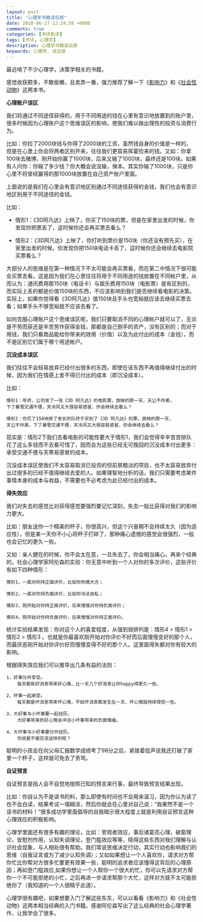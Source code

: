 ```yaml
---
layout: post
title: "心理学书籍读后感"
date: 2010-06-27 12:24:58 +0800
comments: true
categories: [书评影评]
tags: [书评, 心理学]
description: 心理学书籍读后感
keywords: 心理学, 读后感
---
```


最近啃了不少心理学，决策学相关的书籍，

感觉收获颇多，不敢偷懒，且卖弄一番，强力推荐了解一下《[影响力](http://book.douban.com/subject/1786387/)》和《[社会性动物](http://book.douban.com/subject/2328458/)》这两本书。

<!--more-->

**心理账户误区**

我们将通过不同途径获得的，用于不同用途的钱在心里有意识地放置到的账户里，很多时候因为心理账户这个思维误区的影响，使我们难以做出理性的投资与消费行为。

比如：你捡了2000块钱与你得了2000块的工资，虽然钱自身的价值是一样的，但是在心里上你会将两者区别开来，往往我们更容易挥霍捡来的钱。又如：你拿100块去赌博，刚开始你赢了1000块，后来又输了1000块，最终还是100块。如果有人问你：你输了多少钱？你大概会说没输，保本。其实你输了1000块，只是你心里不将曾经赢得的那1000块放置在自己资产账户里面。

上面说的是我们在心里会有意识地区别通过不同途径获得的金钱，我们也会有意识地区别用于不同途径的金钱。

比如：

* 情形1：《3D阿凡达》上映了，你买了150块的票，但是在家里出发的时候，你发现你把票丢了，这时候你还会再买票去看么？

* 情形2：《3D阿凡达》上映了，你打听到票价是150块（你还没有预先买），在家里出发的时候，你发现你把150块电话卡丢了，这时候你还会继续去电影院买票看么？

大部分人的思维是在第一种情况下不太可能会再买票看，而在第二中情况下很可能会买票去看。这是因为我们在心里往往将用于不同用途的钱放置在不同帐户里，从而认为：通讯费用那150块（电话卡）与娱乐费用150块（电影票）是有区别的，而实际上丢的都是价值150块的东西，不应该影响到我们是否继续看电影的决策。实际上，如果你觉得看《3D阿凡达》值150块且手头也宽裕就应该去继续买票去看；如果手头不够宽裕就不应该去看了。

如何克服心理账户这个思维误区呢，我们只要取消不同的心理帐户就可以了，无论是不劳而获还是辛苦劳作获得金钱，那都是自己倒手的资产，没有区别的；而对于用钱，我们只看商品能给你带来的效用（价值）以及为此付出的成本（金钱），而不是区别它们属于哪个用途帐户。

**沉没成本误区**

我们往往不会轻易放弃已经付出很多的东西，即使在该东西不再值得继续付出的时候，因为我们在情感上舍不得已付出的成本（即沉没成本）。

比如：

	情形1：年终，公司发了一张《3D 阿凡达》的电影票，放映的那一天，天公不作美，
	下了暴雪交通不便，天冷风又大很容易感冒，你会继续去看么？

	情形2：你花了150块排了老长的队终于买到了《3D 阿凡达》的票，放映的那一天，
	天公不作美，下了暴雪交通不便，天冷风又大很容易感冒，你会继续去看么？

现实是：情形2下我们去看电影的可能性要大于情形1，我们会觉得辛辛苦苦排队花了这么多钱而不去看可惜了，因而会为这些已经无可挽回的沉没成本付出更多：承受交通不便与天寒易感冒的成本。

沉没成本误区使我们不太容易取消已投资的但前景黯淡的项目，也不太容易放弃付出过很多的已经不值得继续去爱的人。如果理智地分析的话，我们只需要考虑某件事情本身的成本与收益，不需要也不必考虑为此已经付出的成本。

**得失效应**

我们对失去的感觉比对获得感觉要强烈要记忆深刻，失去一般比获得对我们的影响力更大。

比如：朋友送你一个精美的杯子，你很高兴，但这个兴奋期不会持续太久（因为适应性），但是某一天你不小心将杯子打碎了，那种痛心遗憾的感觉会很强烈，一般也会记忆的更久一些。

又如：亲人健在的时候，你不会太在意，一旦失去了，你会相当痛心。再来个经典的，社会心理学家阿伦森的实验：你无意中听到一个人对你的多次评价，这些评价有如下四种情形：

	情形1，一直对你持正面评价，比如你热情大方；

	情形2，一直对你持负面评价，比如你冷淡自私；

	情形3，刚开始对你持正面评价，后来慢慢对你持负面评价；

	情形4，刚开始对你持负面评价，后来慢慢对你持正面评价。

统计实验结果发现：你对这个人的喜爱程度，从强到弱排列是：情形4 > 情形1 > 情形2 > 情形3 。也就是你最喜欢刚开始对你评价不好而后面慢慢变好的那个人，而最厌恶刚开始对你评价好而慢慢变得不好的那个人。这里面得失都对你有较大的影响。

根据得失效应我们可以推导出几条有益的法则：

	1，好事分开享受。
		每天都有好消息带来好心情，比一天几个好消息让你happy得更久一些。

	2，坏事一起承受。
		每天都是坏消息带来坏心情，不如坏消息都发生在一天，坏心情就持续得短一些。

	3，大好事与小坏事要一起经历。
		大好事带来的好心情会冲淡小坏事带来的负面情绪。

	4，大坏事与小好事要分开经历。
		你说是不是应该这样的呢？

聪明的小孩会在向父母汇报数学成绩考了98分之后，紧接着低声说我还打破了家里一个杯子，这样就可免去了责骂。

**自证预言**

自证预言是指人会不自觉地按照已知的预言来行事，最终导致预言结果出现。

比如：你自认为不是读书的料，那么即使有时间也不会用来温习，因为你认为读了也不会白读，结果考试一塌糊涂，然后你就会在心里对自己说：“我果然不是一个读书的材料！”很多成功学里面倡导的自我暗示很大程度上就是利用自证预言这种心理效应的积极影响。

心理学里面还有很多有趣的理论，比如：旁观者效应，事后诸葛亮心理，破窗理论，安慰剂作用，认知失调理论，登门槛效应等等，晓得这些东西对我们理解与认识社会现象，与人相处很有帮助。我们常说思维决定行动，其实行动也影响我们的思维（自我证言或为了减少认知失调）；又如如果想让一个人喜欢你，请求对方帮你忙比你帮对方很多忙要更有效果一些，聪明的追求者应该懂得这背后的心理原因；再如登门槛效应,如果你想让一个人帮你一个很大的忙，你可以先请求对方帮你一个不可能拒绝的小忙，之后再进一步请求帮那个大忙，这样对方就不太可能拒绝你了（我知道的一个人很精于此道）。

心理学很有趣吧，如果想要入门了解这些东东，可以以看看《影响力》和《社会性动物》这两本相当经典的入门书籍。感谢阿伦森写出了这么经典的社会心理学著作，让我学会了很多。
